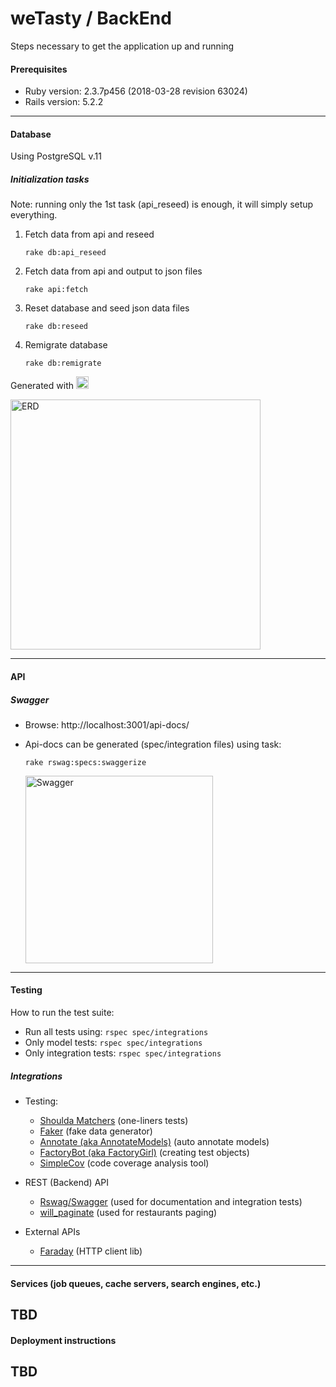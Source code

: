 # weTasty / BackEnd

Steps necessary to get the application up and running

#### Prerequisites
* Ruby version: 2.3.7p456 (2018-03-28 revision 63024)
* Rails version:  5.2.2
---
#### Database 
Using PostgreSQL v.11

##### Initialization tasks

Note: running only the 1st task (api_reseed) is enough, it will simply setup everything.

1. Fetch data from api and reseed 

    `rake db:api_reseed`
    
2. Fetch data from api and output to json files
    
    `rake api:fetch`

3. Reset database and seed json data files

    `rake db:reseed`

4. Remigrate database

    `rake db:remigrate`
    
Generated with <img src="https://camo.githubusercontent.com/456fc398063f4b75ec392b1729262f20a049a653/68747470733a2f2f692e6962622e636f2f6d68774c7a34392f31633562323033302d313034342d343265362d393662622d6532343062326562316363372e706e67" alt="DbVisuzlier" title="DbVisuzlier" data-canonical-src="https://i.ibb.co/mhwLz49/1c5b2030-1044-42e6-96bb-e240b2eb1cc7.png" height="20"/>

<img src="https://camo.githubusercontent.com/01e7ac492c71a987a5212c23de770b8b39588e90/68747470733a2f2f692e6962622e636f2f6a5772747851372f44622d56697375616c697a65722d467265652d31302d302d31362d6c6f63616c2d6261636b656e642d646576656c6f706d656e742e706e67" alt="ERD" data-canonical-src="https://i.ibb.co/jWrtxQ7/Db-Visualizer-Free-10-0-16-local-backend-development.png" height="400">
   
---
#### API
##### Swagger
- Browse: http://localhost:3001/api-docs/
- Api-docs can be generated (spec/integration files) using task:

    `rake rswag:specs:swaggerize` 
   
   <img src="https://camo.githubusercontent.com/9b8fe5a916d73894944bdd0dfc7ce547f6ff7149/68747470733a2f2f692e6962622e636f2f3343534c6671442f657a6769662d312d3930336133643333653163362e676966" alt="Swagger" data-canonical-src="https://i.ibb.co/3CSLfqD/ezgif-1-903a3d33e1c6.gif"  height="300">
---
#### Testing
How to run the test suite:

- Run all tests using:    `rspec spec/integrations`
- Only model tests:     `rspec spec/integrations`   
- Only integration tests:    `rspec spec/integrations`


##### Integrations

- Testing:
    - [Shoulda Matchers](https://github.com/thoughtbot/shoulda-matchers) (one-liners tests)
    - [Faker](https://github.com/stympy/faker) (fake data generator)
    - [Annotate (aka AnnotateModels)](https://github.com/ctran/annotate_models) (auto annotate models)
    - [FactoryBot (aka FactoryGirl)](https://github.com/thoughtbot/factory_bot_rails) (creating test objects)
    - [SimpleCov](https://github.com/colszowka/simplecov) (code coverage analysis tool)
 
- REST (Backend) API 
    - [Rswag/Swagger](https://github.com/domaindrivendev/rswag) (used for documentation and integration tests)
    - [will_paginate](https://github.com/mislav/will_paginate) (used for restaurants paging)
    
- External APIs
    - [Faraday](https://github.com/lostisland/faraday) (HTTP client lib)
    
---   
#### Services (job queues, cache servers, search engines, etc.)
TBD
---
#### Deployment instructions
TBD
---
    

